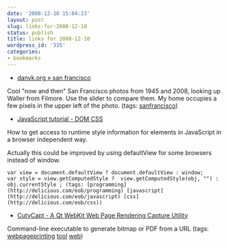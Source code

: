 ```yaml
---
date: '2008-12-10 15:04:23'
layout: post
slug: links-for-2008-12-10
status: publish
title: links for 2008-12-10
wordpress_id: '335'
categories:
- bookmarks
---
```


  * [danvk.org » san francisco](http://www.danvk.org/wp/category/san-francisco/)


Cool "now and then" San Francisco photos from 1945 and 2008, looking up Waller from Filmore.  Use the slider to compare them.  My home occupies a few pixels in the upper left of the photo. (tags: [sanfrancisco](http://delicious.com/eob/sanfrancisco))


  * [JavaScript tutorial - DOM CSS](http://www.howtocreate.co.uk/tutorials/javascript/domcss)


How to get access to runtime style information for elements in JavaScript in a browser independent way.

Actually this could be improved by using defaultView for some browsers instead of window.

	var view = document.defaultView ? document.defaultView : window;
	var style = view.getComputedStyle ?  view.getComputedStyle(obj, "") : obj.currentStyle ; (tags: [programming](http://delicious.com/eob/programming) [javascript](http://delicious.com/eob/javascript) [css](http://delicious.com/eob/css))


  * [CutyCapt - A Qt WebKit Web Page Rendering Capture Utility](http://cutycapt.sourceforge.net/)


Command-line executable to generate bitmap or PDF from a URL (tags: [webpageprinting](http://delicious.com/eob/webpageprinting) [tool](http://delicious.com/eob/tool) [web](http://delicious.com/eob/web))



